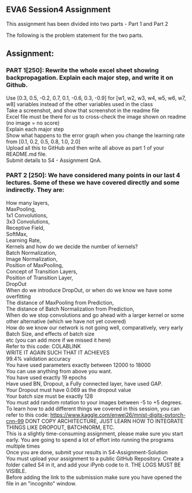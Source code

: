 ## EVA6 Session4 Assignment

This assignment has been divided into two parts - 
Part 1 and Part 2

The following is the problem statement for the two parts.

## Assignment:<br>
### PART 1[250]: Rewrite the whole excel sheet showing backpropagation. Explain each major step, and write it on Github.
Use [0.3, 0.5, -0.2, 0.7, 0.1, -0.6, 0.3, -0.9] for [w1, w2, w3, w4, w5, w6, w7, w8] variables instead of the other variables used in the class <br>
Take a screenshot, and show that screenshot in the readme file<br>
Excel file must be there for us to cross-check the image shown on readme (no image = no score)<br>
Explain each major step<br>
Show what happens to the error graph when you change the learning rate from [0.1, 0.2, 0.5, 0.8, 1.0, 2.0]<br> 
Upload all this to GitHub and then write all above as part 1 of your README.md file. <br>
Submit details to S4 - Assignment QnA.<br>
### PART 2 [250]: We have considered many points in our last 4 lectures. Some of these we have covered directly and some indirectly. They are:<br>
How many layers,<br>
MaxPooling,<br>
1x1 Convolutions,<br>
3x3 Convolutions,<br>
Receptive Field,<br>
SoftMax,<br>
Learning Rate,<br>
Kernels and how do we decide the number of kernels?<br>
Batch Normalization,<br>
Image Normalization,<br>
Position of MaxPooling,<br>
Concept of Transition Layers,<br>
Position of Transition Layer,<br>
DropOut<br>
When do we introduce DropOut, or when do we know we have some overfitting<br>
The distance of MaxPooling from Prediction,<br>
The distance of Batch Normalization from Prediction,<br>
When do we stop convolutions and go ahead with a larger kernel or some other alternative (which we have not yet covered)<br>
How do we know our network is not going well, comparatively, very early<br>
Batch Size, and effects of batch size<br>
etc (you can add more if we missed it here)<br>
Refer to this code: COLABLINK<br>
WRITE IT AGAIN SUCH THAT IT ACHIEVES<br>
99.4% validation accuracy<br>
You have used parameters exactly between 12000 to 18000<br>
You can use anything from above you want. <br>
You have used exactly 19 epochs<br>
Have used BN, Dropout, a Fully connected layer, have used GAP. <br>
Your Dropout must have 0.069 as the dropout value<br>
Your batch size must be exactly 128<br>
You must add random rotation to your images between -5 to +5 degrees.<br>
To learn how to add different things we covered in this session, you can refer to this code: https://www.kaggle.com/enwei26/mnist-digits-pytorch-cnn-99 DONT COPY ARCHITECTURE, JUST LEARN HOW TO INTEGRATE THINGS LIKE DROPOUT, BATCHNORM, ETC.<br>
This is a slightly time-consuming assignment, please make sure you start early. You are going to spend a lot of effort into running the programs multiple times<br>
Once you are done, submit your results in S4-Assignment-Solution<br>
You must upload your assignment to a public GitHub Repository. Create a folder called S4 in it, and add your iPynb code to it. THE LOGS MUST BE VISIBLE.<br> 
Before adding the link to the submission make sure you have opened the file in an "incognito" window. <br>

